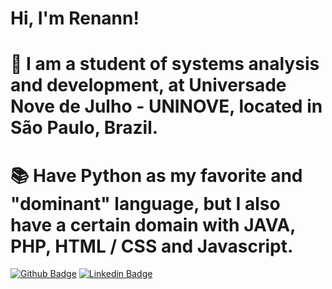 # Hi, I'm Renann!
# 📖 I am a student of systems analysis and development, at Universade Nove de Julho - UNINOVE, located in São Paulo, Brazil.
# 📚 Have Python as my favorite and "dominant" language, but I also have a certain domain with JAVA, PHP, HTML / CSS and Javascript.

[![Github Badge](https://img.shields.io/badge/-Github-000?style=flat-square&logo=Github&logoColor=white&link=https://github.com/Renann1)](https://github.com/Renann1)
[![Linkedin Badge](https://img.shields.io/badge/-LinkedIn-blue?style=flat-square&logo=Linkedin&logoColor=white&link=https://www.linkedin.com/in/renann-santos//)](https://www.linkedin.com/in/renann-santos/)

